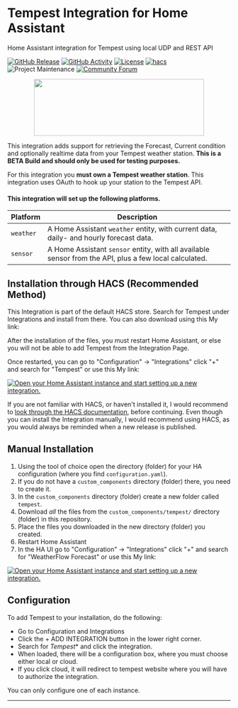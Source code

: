 # Tempest Integration for Home Assistant
Home Assistant integration for Tempest using local UDP and REST API

[![GitHub Release][releases-shield]][releases]
[![GitHub Activity][commits-shield]][commits]
[![License][license-shield]](LICENSE)
[![hacs][hacsbadge]][hacs]
![Project Maintenance][maintenance-shield]
[![Community Forum][forum-shield]][forum]

<p align="center">
  <img width="384" height="128" src="https://github.com/briis/weatherflow_forecast/blob/main/images/logo@2x.png?raw=true">
</p>

This integration adds support for retrieving the Forecast, Current condition and optionally realtime data from your Tempest weather station. **This is a BETA Build and should only be used for testing purposes.**

For this integration you **must own a Tempest weather station**. This integration uses OAuth to hook up your station to the Tempest API.

#### This integration will set up the following platforms.

Platform | Description
-- | --
`weather` | A Home Assistant `weather` entity, with current data, daily- and hourly forecast data.
`sensor` | A Home Assistant `sensor` entity, with all available sensor from the API, plus a few local calculated.

## Installation through HACS (Recommended Method)

This Integration is part of the default HACS store. Search for Tempest under Integrations and install from there. You can also download using this My link:

After the installation of the files, you must restart Home Assistant, or else you will not be able to add Tempest from the Integration Page.

Once restarted, you can go to "Configuration" -> "Integrations" click "+" and search for "Tempest" or use this My link:

[![Open your Home Assistant instance and start setting up a new integration.](https://my.home-assistant.io/badges/config_flow_start.svg)](https://my.home-assistant.io/redirect/config_flow_start/?domain=tempest)

If you are not familiar with HACS, or haven't installed it, I would recommend to [look through the HACS documentation](https://hacs.xyz/), before continuing. Even though you can install the Integration manually, I would recommend using HACS, as you would always be reminded when a new release is published.

## Manual Installation

1. Using the tool of choice open the directory (folder) for your HA configuration (where you find `configuration.yaml`).
2. If you do not have a `custom_components` directory (folder) there, you need to create it.
3. In the `custom_components` directory (folder) create a new folder called `tempest`.
4. Download _all_ the files from the `custom_components/tempest/` directory (folder) in this repository.
5. Place the files you downloaded in the new directory (folder) you created.
6. Restart Home Assistant
7. In the HA UI go to "Configuration" -> "Integrations" click "+" and search for "WeatherFlow Forecast" or use this My link:

[![Open your Home Assistant instance and start setting up a new integration.](https://my.home-assistant.io/badges/config_flow_start.svg)](https://my.home-assistant.io/redirect/config_flow_start/?domain=weatherflow_forecast)

## Configuration

To add Tempest to your installation, do the following:

- Go to Configuration and Integrations
- Click the + ADD INTEGRATION button in the lower right corner.
- Search for *Tempest** and click the integration.
- When loaded, there will be a configuration box, where you must choose either local or cloud.
- If you click cloud, it will redirect to tempest website where you will have to authorize the integration.

You can only configure one of each instance.

***

[commits-shield]: https://img.shields.io/github/commit-activity/y/julianbow/tempest.svg?style=flat-square
[commits]: https://github.com/julianbow/tempest/commits/main
[hacs]: https://github.com/hacs/integration
[hacsbadge]: https://img.shields.io/badge/HACS-Default-orange.svg?style=flat-square
[forum-shield]: https://img.shields.io/badge/community-forum-brightgreen.svg?style=flat-square
[forum]: https://community.home-assistant.io/
[license-shield]: https://img.shields.io/github/license/julianbow/tempest.svg?style=flat-square
[maintenance-shield]: https://img.shields.io/badge/maintainer-Bjarne%20Riis%20%40julianbow-blue.svg?style=flat-square
[releases-shield]: https://img.shields.io/github/release/julianbow/tempest.svg?style=flat-square
[releases]: https://github.com/julianbow/tempest/releases